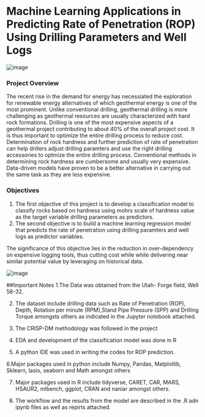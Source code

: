# Machine Learning Applications in Predicting Rate of Penetration (ROP) Using Drilling Parameters and Well Logs



![image](https://user-images.githubusercontent.com/96665362/211139280-18ed691d-418d-4bb0-a1d2-f876362ae2cc.png)


### Project Overview
The recent rise in the demand for energy has necessiated the exploration for renewable energy alternatives of which geothermal energy is one of the most prominent. 
Unlike conventional drilling, geothermal drilling is more challenging as geothermal resources are usually characterized with hard rock formations. Drilling is one of the most expensive aspects of a geothermal project contributing to about 40% of the overall project cost. It is thus important to optimize the entire drilling process to reduce cost. Determination of rock hardness and further prediction of rate of penetration can help drillers adjust drilling paramters and use the right drilling accessories to optmize the entire drilling process. Conventional methods in determining rock hardness are cumbersome and usually very expensive. Data-driven models have proven to be a better alternative in carrying out the same task as they are less expensive. 


### Objectives

1. The first objective of this project is to develop a classification model to classify rocks based on hardness using mohrs scale of hardness value as the target variable drilling parameters as predictors. 
2. The second objective is to build a machine learning regression model that predicts the rate of penetration using drilling paramters and well logs as predictor variables. 

The significance of this objective lies in the reduction in over-dependency on expensive logging tools, thus cutting cost while while delivering near similar potential value by leveraging on historical data. 

![image](https://user-images.githubusercontent.com/96665362/211139690-68f8cab6-dde5-42bc-a588-5dc0694131b2.png)


##Important Notes
1.The Data was obtained from the Utah- Forge field, Well 58-32.

2. The dataset include drilling data such as Rate of Penetration (ROP), Depth, Rotation per minute (RPM),Stand Pipe Pressure (SPP) and Drilling Torque amongsts others as indicated in the Jupyter notebook attached. 

3. The CRISP-DM methodology was followed in the project  

4. EDA and development of the classification model was done in R

5. A python IDE was used in writing the codes for ROP prediction. 

6.Major packages used in python include Numpy, Pandas, Matplotlib, Sklearn, lasio, seaborn and Math amongst others 

7. Major packages used in R include tidyverse, CARET, CAR, MARS, HSAUR2, mlbench, ggplot, CRAN and naniar amongst others.

8. The workflow and the results from the model are described in the .R adn ipynb files as well as repirts attached.




